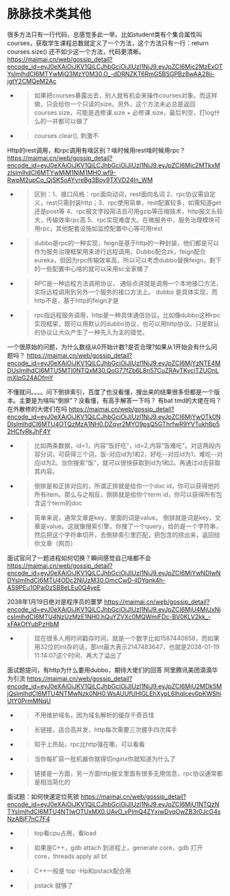 
# 脉脉技术类其他

很多方法只有一行代码，总感觉多此一举。比如student类有个集合属性叫courses，获取学生课程总数就定义了一个方法，这个方法只有一行：return courses.size() 还不如少这一个方法，代码更清晰。 https://maimai.cn/web/gossip_detail?encode_id=eyJ0eXAiOiJKV1QiLCJhbGciOiJIUzI1NiJ9.eyJpZCI6Mjc2MzExOTYsImlhdCI6MTYwMjQ3MzY0M30.O_-dDRNZKT6RmG5BSGPBz8wAA28ii-jgtY2CMQeM2Ac
- > 如果把courses暴露出去，别人就有机会来操作courses对象，而这样做，只会给你一个只读的size。另外，这个方法未必总是返回courses.size，可能是选修课.size + 必修课.size，最后判空，打log什么的一并都可以做了
- > courses.clear(), 刺激不

Http的rest调用，和rpc调用有啥区别？啥时候用rest啥时候用rpc？ https://maimai.cn/web/gossip_detail?encode_id=eyJ0eXAiOiJKV1QiLCJhbGciOiJIUzI1NiJ9.eyJpZCI6Mjc2MTkxMzIsImlhdCI6MTYwMjM1NjM1MH0.wf9-RwpM2upCo_QjSK5oAYvreBg3Boy9TXVD24In_WM
- > 区别：1、接口风格：rpc面向动词，rest面向名词 2、rpc协议需自定义，rest只需封装http；3、rpc使用简单，rest配置较多，如需知道get还是post等 4、rpc报文字段简洁且可用gzip等压缩技术，http报文头较大，传输效率rpc高 5、rpc实现难度大。在微服务中，服务治理模块可用rpc，其他配套设施如监控配置中心等可用rest
- > dubbo是rpc的一种实现，feign是基于http的一种封装，他们都是可以作为服务治理框架用来进行远程调用，Dubbo配合zk，feign配合eureka，但因为rpc传输效率高，所以可以考虑dubbo替换feign，剩下的一些配置中心啥的就可以采用sc全家桶了
- > RPC是一种远程方法调用协议， 通俗点讲就是调用一个本地接口方法，实际远程调用到另外一个服务的接口方法上。 dubbo 是具体实现，而http不是，基于http的feign才是
- > rpc指远程服务调用，http是一种具体通信协议。比如像dubbo这种rpc实现框架，既可以用默认的dubbo协议，也可以用http协议。只是默认的协议让大众产生了一种先入为主的错觉。

一个很原始的问题，为什么数组从0开始计数?是否合理?如果从1开始会有什么问题吗？ https://maimai.cn/web/gossip_detail?encode_id=eyJ0eXAiOiJKV1QiLCJhbGciOiJIUzI1NiJ9.eyJpZCI6MjYzNTE4MDUsImlhdCI6MTU5MTI0NTQxM30.QoG77fZb6L8n57CuZRAyTKyciTZUOnLmXlpG24AOfmY

不懂就问。。。。问下倒排索引，百度了也没看懂，搜出来的结果很多但都是一个版本。主要是为啥叫“倒排”？没看懂，有高手解答一下吗？ 有bat tmd的大佬在吗？在外散修的大佬们在吗 https://maimai.cn/web/gossip_detail?encode_id=eyJ0eXAiOiJKV1QiLCJhbGciOiJIUzI1NiJ9.eyJpZCI6MjYwOTk0NDIsImlhdCI6MTU4OTQzMzA1NH0.DZqyr2MYO9psQ5GThrfwR9YVTukh6p52HCfvRkJhF4Y
- > 比如两条数据，id=1，内容“饭好吃”，id=2,内容“饭难吃”。对这两段内容分词，可获得三个词，饭-对应id为1和2，好吃--对应id为1，难吃--对应id为2。当你搜索“饭”，就可以很快获取到id为1和2。再通过id去获取其内容。
- > 倒排是和正排对应的，所谓正排就是给你一个doc id，你可以获得他的所有item。那么与之相反，倒排就是给你个term id，你可以获得所有包含这个term的doc
- > 简单来说，通常文章是key，里面的词是value。 倒排就是词是key，文章是value。这就像搜索引擎，你搜了一个query，给的是一个字符串，然后把这个字符串切开，去倒排索引里匹配，把包含的捞出来，返回给你文章（网页）

面试官问了一题进程如何切换？瞬间感觉自己啥都不会 https://maimai.cn/web/gossip_detail?encode_id=eyJ0eXAiOiJKV1QiLCJhbGciOiJIUzI1NiJ9.eyJpZCI6MjYwNDIwNDYsImlhdCI6MTU4ODc2NjUzM30.OmcCwD-ilDYqnk4h-AS9PEu1OPai0zSB8eLEu0Q4yeE

2038年1月19日绝对是程序员的噩梦 https://maimai.cn/web/gossip_detail?encode_id=eyJ0eXAiOiJKV1QiLCJhbGciOiJIUzI1NiJ9.eyJpZCI6MjU4MjUxNjcsImlhdCI6MTU4NzUzMzE1NH0.hQuYZVXc0MQWmiFDc-BV0KLV2kk_-xFAkOtYubPzHbM
- > 现在很多人用时间戳存时间，就是一个数字比如1587440858，而如果用32位的int存的话，那int最大表示2147483647，也就是2038-01-19 11:14:07这个时间，再大了溢出了

面试题提问，有http为什么要用dubbo，期待大佬们的回答 阿里腾讯美团滴滴华为引流 https://maimai.cn/web/gossip_detail?encode_id=eyJ0eXAiOiJKV1QiLCJhbGciOiJIUzI1NiJ9.eyJpZCI6MjU2MDk5MjQsImlhdCI6MTU4NTMwNzk0NH0.WsAUUfUHlGLEhXypL6lhqlcev0pKWShiUtY0PrmMNqU
- > 不用维护域名，因为域名解析的缓存千奇百怪
- > 长链接，适合高并发，http每次需要三次握手四次挥手
- > 知乎上热贴，rpc比http强在哪，可以看看
- > 当你每扩容一批机器你就得切nginx你就知道为什么了
- > 链接是一方面，另一方面http报文里面有很多无用信息，rpc协议通常都是相当简化的

面试题：如何快速定位死锁 https://maimai.cn/web/gossip_detail?encode_id=eyJ0eXAiOiJKV1QiLCJhbGciOiJIUzI1NiJ9.eyJpZCI6MjU1NTQzNTYsImlhdCI6MTU4NTIwOTUxMX0.UAvO_vPImQ4ZYxjwDvqOwZB3r0JcG4sNzABjF7nC7F4
- > top看cpu占用，看load
- > 如果是C++，gdb attach 到进程上，generate core，gdb 打开 core，threads apply all bt
- > C++一般是 top -Hp和pstack配合用
- > pstack 就够了
